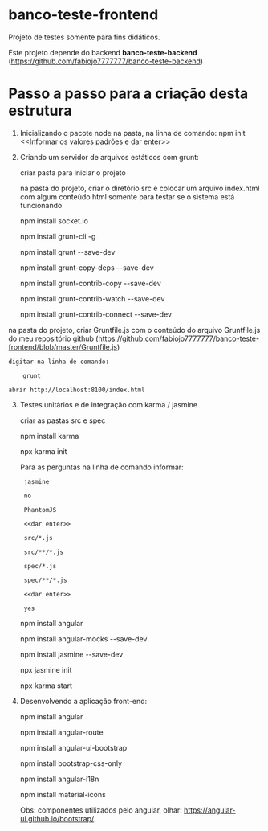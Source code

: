 # banco-teste-frontend

Projeto de testes somente para fins didáticos.

Este projeto depende do backend **banco-teste-backend** (https://github.com/fabiojo7777777/banco-teste-backend)

# Passo a passo para a criação desta estrutura
1. Inicializando o pacote node na pasta, na linha de comando:
    npm init 
		<<Informar os valores padrões e dar enter>>
    
2. Criando um servidor de arquivos estáticos com grunt:
	
	criar pasta para iniciar o projeto
	
	na pasta do projeto, criar o diretório src e colocar um arquivo index.html com algum conteúdo html somente para testar se o sistema está funcionando
	
	npm install socket.io

	npm install grunt-cli -g

	npm install grunt --save-dev

	npm install grunt-copy-deps --save-dev

	npm install grunt-contrib-copy --save-dev	

	npm install grunt-contrib-watch --save-dev	
	
	npm install grunt-contrib-connect --save-dev	

na pasta do projeto, criar Gruntfile.js com o conteúdo do arquivo Gruntfile.js do meu repositório github (https://github.com/fabiojo7777777/banco-teste-frontend/blob/master/Gruntfile.js)
		
	digitar na linha de comando:	
	
		grunt		
	
	abrir http://localhost:8100/index.html		

3. Testes unitários e de integração com karma / jasmine
    
    criar as pastas src e spec
    
    npm install karma
    
    npx karma init
        
	Para as perguntas na linha de comando informar: 
            
	    jasmine
            
	    no
            
	    PhantomJS
            
	    <<dar enter>>
            
	    src/*.js
            
	    src/**/*.js
            
	    spec/*.js
            
	    spec/**/*.js
            
	    <<dar enter>>
            
	    yes

	
	npm install angular
    
    npm install angular-mocks --save-dev
    
    npm install jasmine --save-dev
    
    npx jasmine init
    
    npx karma start

4. Desenvolvendo a aplicação front-end:
	
	npm install angular
	
	npm install angular-route
	
	npm install angular-ui-bootstrap
	
	npm install bootstrap-css-only
	
	npm install angular-i18n
	
	npm install material-icons
	
	
	Obs: componentes utilizados pelo angular, olhar: https://angular-ui.github.io/bootstrap/
